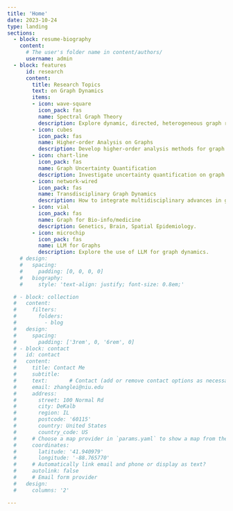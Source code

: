 ```yaml
---
title: 'Home'
date: 2023-10-24
type: landing
sections:
  - block: resume-biography
    content:
      # The user's folder name in content/authors/
      username: admin
  - block: features
      id: research
      content:
        title: Research Topics
        text: on Graph Dynamics
        items:
        - icon: wave-square
          icon_pack: fas
          name: Spectral Graph Theory
          description: Explore dynamic, directed, heterogeneous graph representations.
        - icon: cubes
          icon_pack: fas
          name: Higher-order Analysis on Graphs
          description: Develop higher-order analysis methods for graph dynamics.
        - icon: chart-line
          icon_pack: fas
          name: Graph Uncertainty Quantification
          description: Investigate uncertainty quantification on graph dynamics.
        - icon: network-wired
          icon_pack: fas
          name: Transdisciplinary Graph Dynamics
          description: How to integrate multidisciplinary advances in graph dynamics.
        - icon: vial
          icon_pack: fas
          name: Graph for Bio-info/medicine
          description: Genetics, Brain, Spatial Epidemiology.
        - icon: microchip
          icon_pack: fas
          name: LLM for Graphs
          description: Explore the use of LLM for graph dynamics.
    # design:
    #   spacing:
    #     padding: [0, 0, 0, 0]
    #   biography:
    #     style: 'text-align: justify; font-size: 0.8em;'

  # - block: collection
  #   content:
  #     filters:
  #       folders:
  #         - blog
  #   design:
  #     spacing:
  #       padding: ['3rem', 0, '6rem', 0]
  # - block: contact
  #   id: contact
  #   content:
  #     title: Contact Me
  #     subtitle:
  #     text:       # Contact (add or remove contact options as necessary)
  #     email: zhanglei@niu.edu
  #     address:
  #       street: 100 Normal Rd
  #       city: DeKalb
  #       region: IL
  #       postcode: '60115'
  #       country: United States
  #       country_code: US
  #     # Choose a map provider in `params.yaml` to show a map from these coordinates
  #     coordinates:
  #       latitude: '41.940979'
  #       longitude: '-88.765770'
  #     # Automatically link email and phone or display as text?
  #     autolink: false
  #     # Email form provider
  #   design:
  #     columns: '2'

---
```

